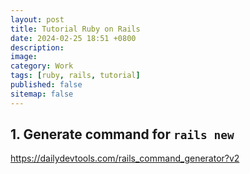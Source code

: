 ```yaml
---
layout: post
title: Tutorial Ruby on Rails
date: 2024-02-25 18:51 +0800
description:
image:
category: Work
tags: [ruby, rails, tutorial]
published: false
sitemap: false
---
```


## 1. Generate command for `rails new`

https://dailydevtools.com/rails_command_generator?v2